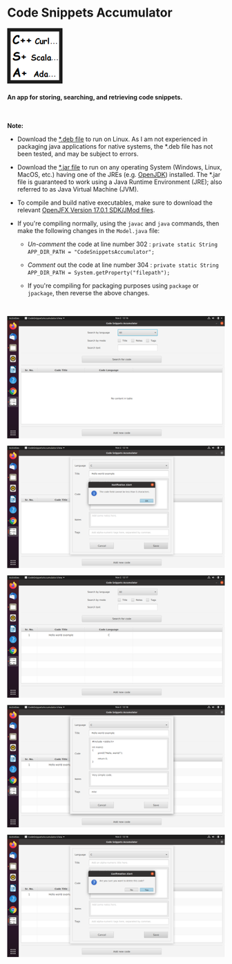 # Code Snippets Accumulator

![Logo](https://github.com/melwyncarlo/Code_Snippets_Accumulator/blob/main/CodeSnippetsAccumulator/ui/res/img/icon.png)

#### An app for storing, searching, and retrieving code snippets.

<br>

**Note:**

* Download the [\*.deb file](https://github.com/melwyncarlo/Code_Snippetfs_Accumulator/blob/main/package/linux/deb/codesnippetsaccumulator_1.0-1_amd64.deb?raw=true) to run on Linux. As I am not experienced in packaging java applications for native systems, the \*.deb file has not been tested, and may be subject to errors.

* Download the [\*.jar file](https://github.com/melwyncarlo/Code_Snippets_Accumulator/blob/main/jar/CodeSnippetsAccumulator.jar?raw=true) to run on any operating System (Windows, Linux, MacOS, etc.) having one of the JREs (e.g. [OpenJDK](https://jdk.java.net/17/)) installed. The \*.jar file is guaranteed to work using a Java Runtime Environment (JRE); also referred to as Java Virtual Machine (JVM).

* To compile and build native executables, make sure to download the relevant [OpenJFX Version 17.0.1 SDK/JMod files](https://gluonhq.com/products/javafx/).

* If you're compiling normally, using the `javac` and `java` commands, then make the following changes in the `Model.java` file:

   * *Un-comment* the code at line number 302 :
      `private static String APP_DIR_PATH = "CodeSnippetsAccumulator";` 

   * *Comment* out the code at line number 304 :
      `private static String APP_DIR_PATH = System.getProperty("filepath");` 
      
   * If you're compiling for packaging purposes using `package` or `jpackage`, then reverse the above changes.

<br>

![Screenshot 1](https://github.com/melwyncarlo/Code_Snippets_Accumulator/blob/main/package/0screenshots/1.png)

![Screenshot 2](https://github.com/melwyncarlo/Code_Snippets_Accumulator/blob/main/package/0screenshots/2.png)

![Screenshot 3](https://github.com/melwyncarlo/Code_Snippets_Accumulator/blob/main/package/0screenshots/3.png)

![Screenshot 4](https://github.com/melwyncarlo/Code_Snippets_Accumulator/blob/main/package/0screenshots/4.png)

![Screenshot 5](https://github.com/melwyncarlo/Code_Snippets_Accumulator/blob/main/package/0screenshots/5.png)


